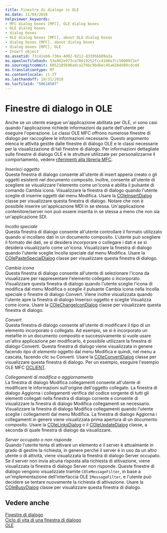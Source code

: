 ```yaml
---
title: Finestre di dialogo in OLE
ms.date: 11/04/2016
helpviewer_keywords:
- MFC dialog boxes [MFC], OLE dialog boxes
- OLE dialog boxes
- dialog boxes
- OLE dialog boxes [MFC], about OLE dialog boxes
- dialog boxes [MFC], about dialog boxes
- dialog boxes [MFC], OLE
- Insert object
ms.assetid: 73c41eb8-738a-4d02-9212-d3395bb09a3a
ms.openlocfilehash: 53e802e973ca78619252fcc4100a7cc50009f2ef
ms.sourcegitcommit: 6052185696adca270bc9bdbec45a626dd89cdcdd
ms.translationtype: MT
ms.contentlocale: it-IT
ms.lasthandoff: 10/31/2018
ms.locfileid: "50618507"
---
```

# <a name="dialog-boxes-in-ole"></a>Finestre di dialogo in OLE

Anche se un utente esegue un'applicazione abilitata per OLE, vi sono casi quando l'applicazione richiede informazioni da parte dell'utente per eseguire l'operazione. Le classi OLE MFC offrono numerose finestre di dialogo per raccogliere le informazioni necessarie. Questo argomento elenca le attività gestite dalle finestre di dialogo OLE e le classi necessarie per la visualizzazione di tali finestre di dialogo. Per informazioni dettagliate sulle finestre di dialogo OLE e le strutture utilizzate per personalizzarne il comportamento, vedere [riferimenti alla libreria MFC](../mfc/mfc-desktop-applications.md).

*Inserisci oggetto*<br/>
Questa finestra di dialogo consente all'utente di insert appena creato o gli oggetti esistenti nel documento composito. Inoltre, consente all'utente di scegliere se visualizzare l'elemento come un'icona e abilita il pulsante di comando Cambia icona. Visualizzare la finestra di dialogo quando l'utente sceglie di inserire oggetti dal menu Modifica. Usare la [COleInsertDialog](../mfc/reference/coleinsertdialog-class.md) classe per visualizzare questa finestra di dialogo. Notare che non è possibile inserire un'applicazione MDI in se stessa. Un'applicazione contenitore/server non può essere inserita in se stessa a meno che non sia un'applicazione SDI.

*Incolla speciale*<br/>
Questa finestra di dialogo consente all'utente controllare il formato utilizzato quando si incollano dati in un documento composito. L'utente può scegliere il formato dei dati, se si desidera incorporare o collegare i dati e se si desidera visualizzarlo come un'icona. Visualizzare la finestra di dialogo quando l'utente sceglie Incolla speciale dal menu Modifica. Usare la [COlePasteSpecialDialog](../mfc/reference/colepastespecialdialog-class.md) classe per visualizzare questa finestra di dialogo.

*Cambia icona*<br/>
Questa finestra di dialogo consente all'utente di selezionare l'icona da visualizzare per rappresentare l'elemento collegato o incorporato. Visualizzare questa finestra di dialogo quando l'utente sceglie l'icona di modifica dal menu Modifica o sceglie il pulsante Cambia icona nella Incolla speciale o finestre di dialogo Convert. Viene inoltre visualizzata quando l'utente apre la finestra di dialogo Inserisci oggetto e sceglie Visualizza come icona. Usare la [COleChangeIconDialog](../mfc/reference/colechangeicondialog-class.md) classe per visualizzare questa finestra di dialogo.

*Convert*<br/>
Questa finestra di dialogo consente all'utente di modificare il tipo di un elemento incorporato o collegato. Ad esempio, se si è incorporato un metafile in un documento composito e successivamente si vuole usare un'altra applicazione per modificarlo, è possibile utilizzare la finestra di dialogo Converti. Questa finestra di dialogo viene visualizzata in genere facendo *tipo di elemento* oggetto dal menu Modifica e quindi, nel menu a cascata, facendo clic su Converti. Usare la [COleConvertDialog](../mfc/reference/coleconvertdialog-class.md) classe per visualizzare questa finestra di dialogo. Per un esempio, eseguire l'esempio OLE MFC [OCLIENT](../visual-cpp-samples.md).

*Collegamenti di modifica o aggiornamento*<br/>
La finestra di dialogo Modifica collegamenti consente all'utente di modificare le informazioni sull'origine dell'oggetto collegato. La finestra di dialogo Aggiorna i collegamenti verifica del codice sorgente di tutti gli elementi collegati nella finestra di dialogo corrente e consente di visualizzare la finestra di dialogo Modifica collegamenti se necessario. Visualizzare la finestra di dialogo Modifica collegamenti quando l'utente sceglie i collegamenti dal menu Modifica. La finestra di dialogo Aggiorna i collegamenti in genere viene visualizzata prima apertura di un documento composito. Usare la [COleLinksDialog](../mfc/reference/colelinksdialog-class.md) o il [COleUpdateDialog](../mfc/reference/coleupdatedialog-class.md) classe, a seconda di quale finestra di dialogo da visualizzare.

*Server occupato o non risponde*<br/>
Quando l'utente tenta di attivare un elemento e il server è attualmente in grado di gestire la richiesta, in genere perché il server è in uso da un altro utente o di attività, viene visualizzata la finestra di dialogo Server occupato. Se il server non invia alcuna risposta alla richiesta di attivazione, viene visualizzata la finestra di dialogo Server non risponde. Queste finestre di dialogo vengono visualizzate tramite `COleMessageFilter`, in base a un'implementazione dell'interfaccia OLE `IMessageFilter`, e l'utente può decidere se tentare nuovamente la richiesta di attivazione. Usare la [COleBusyDialog](../mfc/reference/colebusydialog-class.md) classe per visualizzare questa finestra di dialogo.

## <a name="see-also"></a>Vedere anche

[Finestre di dialogo](../mfc/dialog-boxes.md)<br/>
[Ciclo di vita di una finestra di dialogo](../mfc/life-cycle-of-a-dialog-box.md)<br/>
[OLE](../mfc/ole-in-mfc.md)


